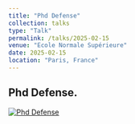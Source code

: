 ```yaml
---
title: "Phd Defense"
collection: talks
type: "Talk"
permalink: /talks/2025-02-15
venue: "Ecole Normale Supérieure"
date: 2025-02-15
location: "Paris, France"
---
```


## Phd Defense.

[![Phd Defense](https://img.youtube.com/vi/Ud2Dcl8Kgmk/0.jpg)](https://www.youtube.com/watch?v=Ud2Dcl8Kgmk)
